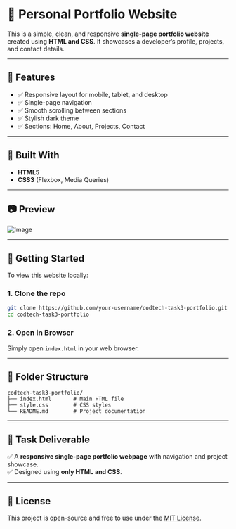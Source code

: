 # 💼 Personal Portfolio Website

This is a simple, clean, and responsive **single-page portfolio website** created using **HTML and CSS**. It showcases a developer’s profile, projects, and contact details.

---

## 📌 Features

- ✅ Responsive layout for mobile, tablet, and desktop
- ✅ Single-page navigation
- ✅ Smooth scrolling between sections
- ✅ Stylish dark theme
- ✅ Sections: Home, About, Projects, Contact

---

## 🧱 Built With

- **HTML5**
- **CSS3** (Flexbox, Media Queries)

---

## 📷 Preview

![Image](https://github.com/user-attachments/assets/80839b2d-581c-41c2-9f33-287b757cab4e)

---

## 🚀 Getting Started

To view this website locally:

### 1. Clone the repo
```bash
git clone https://github.com/your-username/codtech-task3-portfolio.git
cd codtech-task3-portfolio
```

### 2. Open in Browser
Simply open `index.html` in your web browser.

---

## 📁 Folder Structure

```
codtech-task3-portfolio/
├── index.html       # Main HTML file
├── style.css        # CSS styles
└── README.md        # Project documentation
```

---

## 🏁 Task Deliverable

✅ A **responsive single-page portfolio webpage** with navigation and project showcase.  
✅ Designed using **only HTML and CSS**.

---

## 🧾 License

This project is open-source and free to use under the [MIT License](https://opensource.org/licenses/MIT).

